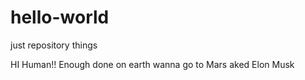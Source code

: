 # hello-world
just repository things

HI Human!! Enough done on earth wanna go to Mars aked Elon Musk

